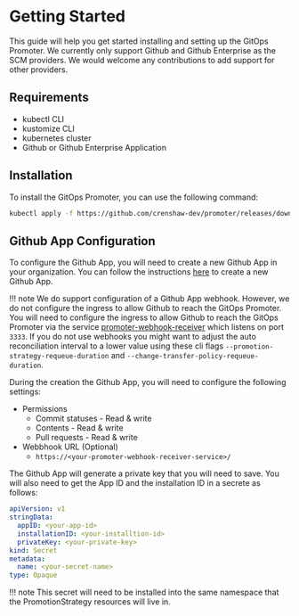 # Getting Started

This guide will help you get started installing and setting up the GitOps Promoter. We currently only support
Github and Github Enterprise as the SCM providers. We would welcome any contributions to add support for other
providers.

## Requirements

* kubectl CLI
* kustomize CLI
* kubernetes cluster
* Github or Github Enterprise Application

## Installation

To install the GitOps Promoter, you can use the following command:

```bash
kubectl apply -f https://github.com/crenshaw-dev/promoter/releases/download/latest/install.yaml
```

## Github App Configuration

To configure the Github App, you will need to create a new Github App in your organization. You can follow the
instructions [here](https://docs.github.com/en/developers/apps/creating-a-github-app) to create a new Github App.

!!! note We do support configuration of a Github App webhook. However, we do not configure the ingress to allow Github
to reach the GitOps Promoter. You will need to configure the ingress to allow Github to reach the GitOps Promoter 
via the service [promoter-webhook-receiver]() which listens on port `3333`. If you do not use webhooks you might want to
adjust the auto reconciliation interval to a lower value using these cli flags `--promotion-strategy-requeue-duration` and
`--change-transfer-policy-requeue-duration`.

During the creation the Github App, you will need to configure the following settings:

* Permissions
  * Commit statuses - Read & write
  * Contents - Read & write
  * Pull requests - Read & write
* Webbhook URL (Optional)
  * `https://<your-promoter-webhook-receiver-service>/`

The Github App will generate a private key that you will need to save. You will also need to get the App ID and the
installation ID in a secrete as follows:

```yaml
apiVersion: v1
stringData:
  appID: <your-app-id>
  installationID: <your-installtion-id>
  privateKey: <your-private-key>
kind: Secret
metadata:
  name: <your-secret-name>
type: Opaque
```

!!! note This secret will need to be installed into the same namespace that the PromotionStrategy resources will live in.